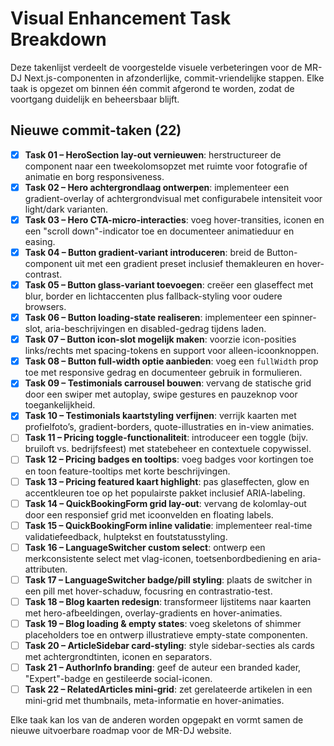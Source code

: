# Visual Enhancement Task Breakdown

Deze takenlijst verdeelt de voorgestelde visuele verbeteringen voor de MR-DJ Next.js-componenten in afzonderlijke, commit-vriendelijke stappen. Elke taak is opgezet om binnen één commit afgerond te worden, zodat de voortgang duidelijk en beheersbaar blijft.

## Nieuwe commit-taken (22)

- [x] **Task 01 – HeroSection lay-out vernieuwen**: herstructureer de component naar een tweekolomsopzet met ruimte voor fotografie of animatie en borg responsiveness.
- [x] **Task 02 – Hero achtergrondlaag ontwerpen**: implementeer een gradient-overlay of achtergrondvisual met configurabele intensiteit voor light/dark varianten.
- [x] **Task 03 – Hero CTA-micro-interacties**: voeg hover-transities, iconen en een "scroll down"-indicator toe en documenteer animatieduur en easing.
- [x] **Task 04 – Button gradient-variant introduceren**: breid de Button-component uit met een gradient preset inclusief themakleuren en hover-contrast.
- [x] **Task 05 – Button glass-variant toevoegen**: creëer een glaseffect met blur, border en lichtaccenten plus fallback-styling voor oudere browsers.
- [x] **Task 06 – Button loading-state realiseren**: implementeer een spinner-slot, aria-beschrijvingen en disabled-gedrag tijdens laden.
- [x] **Task 07 – Button icon-slot mogelijk maken**: voorzie icon-posities links/rechts met spacing-tokens en support voor alleen-icoonknoppen.
- [x] **Task 08 – Button full-width optie aanbieden**: voeg een `fullWidth` prop toe met responsive gedrag en documenteer gebruik in formulieren.
- [x] **Task 09 – Testimonials carrousel bouwen**: vervang de statische grid door een swiper met autoplay, swipe gestures en pauzeknop voor toegankelijkheid.
- [x] **Task 10 – Testimonials kaartstyling verfijnen**: verrijk kaarten met profielfoto’s, gradient-borders, quote-illustraties en in-view animaties.
- [ ] **Task 11 – Pricing toggle-functionaliteit**: introduceer een toggle (bijv. bruiloft vs. bedrijfsfeest) met statebeheer en contextuele copywissel.
- [ ] **Task 12 – Pricing badges en tooltips**: voeg badges voor kortingen toe en toon feature-tooltips met korte beschrijvingen.
- [ ] **Task 13 – Pricing featured kaart highlight**: pas glaseffecten, glow en accentkleuren toe op het populairste pakket inclusief ARIA-labeling.
- [ ] **Task 14 – QuickBookingForm grid lay-out**: vervang de kolomlay-out door een responsief grid met icoonvelden en floating labels.
- [ ] **Task 15 – QuickBookingForm inline validatie**: implementeer real-time validatiefeedback, hulptekst en foutstatusstyling.
- [ ] **Task 16 – LanguageSwitcher custom select**: ontwerp een merkconsistente select met vlag-iconen, toetsenbordbediening en aria-attributen.
- [ ] **Task 17 – LanguageSwitcher badge/pill styling**: plaats de switcher in een pill met hover-schaduw, focusring en contrastratio-test.
- [ ] **Task 18 – Blog kaarten redesign**: transformeer lijstitems naar kaarten met hero-afbeeldingen, overlay-gradients en hover-animaties.
- [ ] **Task 19 – Blog loading & empty states**: voeg skeletons of shimmer placeholders toe en ontwerp illustratieve empty-state componenten.
- [ ] **Task 20 – ArticleSidebar card-styling**: style sidebar-secties als cards met achtergrondtinten, iconen en separators.
- [ ] **Task 21 – AuthorInfo branding**: geef de auteur een branded kader, "Expert"-badge en gestileerde social-iconen.
- [ ] **Task 22 – RelatedArticles mini-grid**: zet gerelateerde artikelen in een mini-grid met thumbnails, meta-informatie en hover-animaties.

Elke taak kan los van de anderen worden opgepakt en vormt samen de nieuwe uitvoerbare roadmap voor de MR-DJ website.

